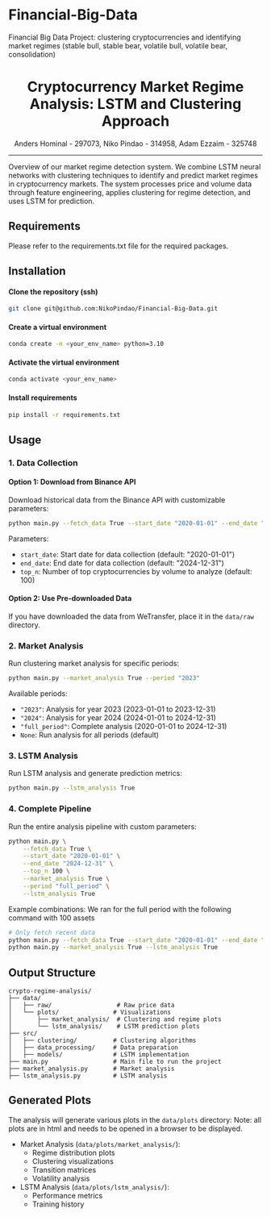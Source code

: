 # Financial-Big-Data
Financial Big Data Project: clustering cryptocurrencies and identifying market regimes (stable bull, stable bear, volatile bull, volatile bear, consolidation)

<div align="center">
<h1>Cryptocurrency Market Regime Analysis: LSTM and Clustering Approach</h1>
<div>
    Anders Hominal - 297073, Niko Pindao - 314958, Adam Ezzaim - 325748
</div>
</div>

---

</div>

Overview of our market regime detection system. We combine LSTM neural networks with clustering techniques to identify and predict market regimes in cryptocurrency markets. The system processes price and volume data through feature engineering, applies clustering for regime detection, and uses LSTM for prediction.

## Requirements
Please refer to the requirements.txt file for the required packages.

## Installation
#### Clone the repository (ssh)
```bash
git clone git@github.com:NikoPindao/Financial-Big-Data.git
```

#### Create a virtual environment
```bash
conda create -n <your_env_name> python=3.10
```

#### Activate the virtual environment
```bash
conda activate <your_env_name>
```

#### Install requirements
```bash
pip install -r requirements.txt
```

## Usage
### 1. Data Collection
#### Option 1: Download from Binance API
Download historical data from the Binance API with customizable parameters:
```bash
python main.py --fetch_data True --start_date "2020-01-01" --end_date "2024-12-31" --top_n 100
```
Parameters:
- `start_date`: Start date for data collection (default: "2020-01-01")
- `end_date`: End date for data collection (default: "2024-12-31")
- `top_n`: Number of top cryptocurrencies by volume to analyze (default: 100)

#### Option 2: Use Pre-downloaded Data
If you have downloaded the data from WeTransfer, place it in the `data/raw` directory.

### 2. Market Analysis
Run clustering market analysis for specific periods:
```bash
python main.py --market_analysis True --period "2023"
```
Available periods:
- `"2023"`: Analysis for year 2023 (2023-01-01 to 2023-12-31)
- `"2024"`: Analysis for year 2024 (2024-01-01 to 2024-12-31)
- `"full_period"`: Complete analysis (2020-01-01 to 2024-12-31)
- `None`: Run analysis for all periods (default)

### 3. LSTM Analysis
Run LSTM analysis and generate prediction metrics:
```bash
python main.py --lstm_analysis True
```

### 4. Complete Pipeline
Run the entire analysis pipeline with custom parameters:
```bash
python main.py \
    --fetch_data True \
    --start_date "2020-01-01" \
    --end_date "2024-12-31" \
    --top_n 100 \
    --market_analysis True \
    --period "full_period" \
    --lstm_analysis True
```

Example combinations:
We ran for the full period with the following command with 100 assets
```bash
# Only fetch recent data
python main.py --fetch_data True --start_date "2020-01-01" --end_date "2024-12-31"
python main.py --market_analysis True --lstm_analysis True

```

## Output Structure
```
crypto-regime-analysis/
├── data/
│   ├── raw/                  # Raw price data
│   └── plots/               # Visualizations
│       ├── market_analysis/  # Clustering and regime plots
│       └── lstm_analysis/    # LSTM prediction plots
├── src/
│   ├── clustering/          # Clustering algorithms
│   ├── data_processing/     # Data preparation
│   ├── models/              # LSTM implementation
├── main.py                  # Main file to run the project
├── market_analysis.py       # Market analysis
├── lstm_analysis.py         # LSTM analysis
```

## Generated Plots
The analysis will generate various plots in the `data/plots` directory:
Note: all plots are in html and needs to be opened in a browser to be displayed.
- Market Analysis (`data/plots/market_analysis/`):
  - Regime distribution plots
  - Clustering visualizations
  - Transition matrices
  - Volatility analysis
- LSTM Analysis (`data/plots/lstm_analysis/`):
  - Performance metrics
  - Training history
